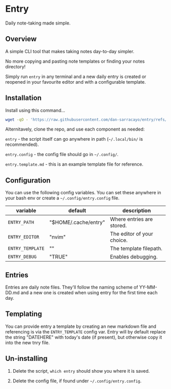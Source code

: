# Entry

Daily note-taking made simple.

## Overview

A simple CLI tool that makes taking notes day-to-day simpler.

No more copying and pasting note templates or finding your notes directory!

Simply run `entry` in any terminal and a new daily entry is created or reopened in your favourite editor and with a configurable template.

## Installation

Install using this command...

```sh
wget -qO - 'https://raw.githubusercontent.com/dan-sarracayo/entry/refs/heads/main/install.sh' | bash -s
```

Alternitavely, clone the repo, and use each component as needed:

`entry` - the script itself can go anywhere in path (`~/.local/bin/` is recommended).

`entry.config` - the config file should go in `~/.config/`. 

`entry.template.md` - this is an example template file for reference.

## Configuration

You can use the following config variables. You can set these anywhere in your bash env or create a `~/.config/entry.config` file.

| variable         | default                   | description                |
| ---              | ---                       | ---                        |
| `ENTRY_PATH`     | "$HOME/.cache/entry"      | Where entries are stored.  |
| `ENTRY_EDITOR`   | "nvim"                    | The editor of your choice. | 
| `ENTRY_TEMPLATE` | ""                        | The template filepath.     |
| `ENTRY_DEBUG`    | "TRUE"                    | Enables debugging.         |

## Entries

Entries are daily note files. They'll follow the naming scheme of YY-MM-DD.md and a new one is created when using entry for the first time each day.

## Templating

You can provide entry a template by creating an new markdown file and referencing is via the `ENTRY_TEMPLATE` config var. Entry will by default replace the string "DATEHERE" with today's date (if present), but otherwise copy it into the new tnry file.

## Un-installing

1. Delete the script, `which entry` should show you where it is saved.

2. Delete the config file, if found under `~/.config/entry.config`.

